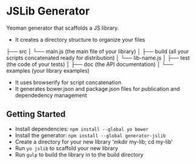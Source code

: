 # JSLib Generator

Yeoman generator that scaffolds a JS library.

* It creates a directory structure to organize your files

├── src
│   └── main.js (the main file of your library)
│
├── build (all your scripts concatenated ready for distribution)
│   └── lib-name.js
│
├── test (the code of your tests)
│
├── doc (the API documentation)
│
└── examples (your library examples)

* It uses browserify for script concatenation
* It generates bower.json and package.json files for publication and dependedency management

## Getting Started

- Install dependencies: `npm install --global yo bower`
- Install the generator: `npm install --global generator-jslib`
- Create a directory for your new library 'mkdir my-lib; cd my-lib'
- Run `yo jslib` to scaffold your new library
- Run `gulp` to build the library in to the build directory